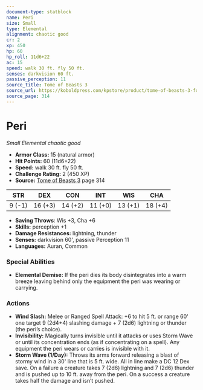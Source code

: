 ```yaml
---
document-type: statblock
name: Peri
size: Small
type: Elemental
alignment: chaotic good
cr: 2
xp: 450
hp: 60
hp_roll: 11d6+22
ac: 15
speed: walk 30 ft. fly 50 ft.
senses: darkvision 60 ft. 
passive_perception: 11
source_title: Tome of Beasts 3
source_url: https://koboldpress.com/kpstore/product/tome-of-beasts-3-for-5th-edition/
source_page: 314
---
```


# Peri

*Small* *Elemental* *chaotic good*

- **Armor Class:** 15 (natural armor)
- **Hit Points:** 60 (11d6+22)
- **Speed:** walk 30 ft. fly 50 ft.
- **Challenge Rating:** 2 (450 XP)
- **Source:** [Tome of Beasts 3](https://koboldpress.com/kpstore/product/tome-of-beasts-3-for-5th-edition/) page 314

| STR | DEX | CON | INT | WIS | CHA |
| --- | --- | --- | --- | --- | --- |
| 9 (-1) | 16 (+3) | 14 (+2) | 11 (+0) | 13 (+1) | 18 (+4) |

- **Saving Throws**: Wis +3, Cha +6
- **Skills:** perception +1
- **Damage Resistances:** lightning, thunder
- **Senses:** darkvision 60', passive Perception 11
- **Languages:** Auran, Common

### Special Abilities

- **Elemental Demise:** If the peri dies its body disintegrates into a warm breeze leaving behind only the equipment the peri was wearing or carrying.

### Actions

- **Wind Slash:** Melee or Ranged Spell Attack: +6 to hit 5 ft. or range 60' one target 9 (2d4+4) slashing damage + 7 (2d6) lightning or thunder (the peri’s choice). 
- **Invisibility:** Magically turns invisible until it attacks or uses Storm Wave or until its concentration ends (as if concentrating on a spell). Any equipment the peri wears or carries is invisible with it.
- **Storm Wave (1/Day):** Throws its arms forward releasing a blast of stormy wind in a 30' line that is 5 ft. wide. All in line make a DC 12 Dex save. On a failure a creature takes 7 (2d6) lightning and 7 (2d6) thunder and is pushed up to 10 ft. away from the peri. On a success a creature takes half the damage and isn’t pushed.
